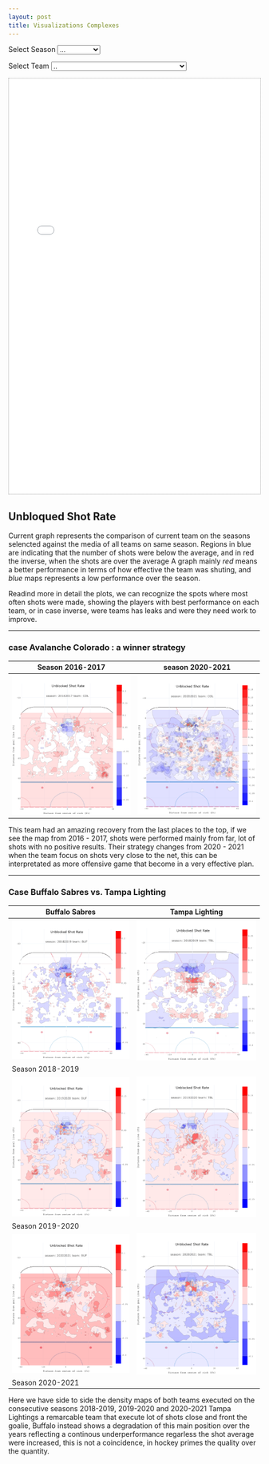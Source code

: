 ```yaml
---
layout: post
title: Visualizations Complexes
---
```


Select Season 
<select id='season' onchange='refreshplot()'>
	<option value=''>...</option>
	<option value='20162017'>2016-2017</option>
	<option value='20172018'>2017-2018</option>
	<option value='20182019'>2018-2019</option>
	<option value='20192020'>2019-2020</option>
	<option value='20202021'>2020-2021</option>
	<option value='20212022'>2021-2022</option>
</select>

Select Team 
<select id='team' onchange='refreshplot()'>
	<option value=''>..</option>
	<option value='ANA'>Mighty Ducks of Anaheim/Anaheim Ducks</option>
	<option value='ARI'>Arizona Coyotes</option>
	<option value='BOS'>Boston Bruins</option>
	<option value='BUF'>Buffalo Sabres</option>
	<option value='CAR'>Carolina Hurricanes</option>
	<option value='CBJ'>Columbus Blue Jackets</option>
	<option value='CGY'>Calgary Flames</option>
	<option value='CHI'>Chicago Black Hawks/Blackhawks</option>
	<option value='COL'>Colorado Avalanche</option>
	<option value='DAL'>Dallas Stars</option>
	<option value='DET'>Detroit Red Wings</option>
	<option value='EDM'>Edmonton Oilers</option>
	<option value='FLA'>Florida Panthers</option>
	<option value='LAK'>Los Angeles Kings</option>
	<option value='MIN'>Minnesota Wild</option>
	<option value='MTL'>Montreal Canadiens</option>
	<option value='NJD'>New Jersey Devils</option>
	<option value='NSH'>Nashville Predators</option>
	<option value='NYI'>New York Islanders</option>
	<option value='NYR'>New York Rangers</option>
	<option value='OTT'>Ottawa Senators</option>
	<option value='PHI'>Philadelphia Flyers</option>
	<option value='PIT'>Pittsburgh Penguins</option>
	<option value='SJS'>San Jose Sharks</option>
	<option value='STL'>St. Louis Blues</option>
	<option value='TBL'>Tampa Bay Lightning</option>
	<option value='TOR'>Toronto Maple Leafs</option>
	<option value='VAN'>Vancouver Canucks</option>
	<option value='WPG'>Winnipeg Jets</option>
	<option value='WSH'>Washington Capitals</option>
</select>
 <iframe id="iframe" src="/plots/blank.html" style="height:830px;width:100%; border:dotted 1px #999;" title="plot"></iframe> 
<script>
	function refreshplot(){
		let season = document.getElementById('season').value;
		let team   = document.getElementById('team').value;
		let ifrm   = document.getElementById('iframe');
        if((season=='')||(team=='')){
            ifrm.src = '/plots/blank.html';
        }else{
        	ifrm.src = '/plots/plotly_'+season+'_'+team+'.html';
        }
	}
</script>

<!--
Exportez les 4 tracés de zone offensive au format HTML et intégrez-les dans votre article de blog. Votre parcelle doit permettre aux utilisateurs de sélectionner n’importe quelle équipe au cours de la saison sélectionnée. Note: Parce que vous pouvez trouver ces chiffres sur internet, répondre à ces questions sans produire ces chiffres ne vous rapportera pas de points !
-->

## Unbloqued Shot Rate

Current graph represents the comparison of current team on the seasons selencted against the media of all teams on same season. 
Regions in blue are indicating that the number of shots were below the average, and in red the inverse, when the shots are over the average
A graph mainly *red* means a better performance in terms of how effective the team was shuting, and *blue* maps represents a low performance over the season.

<!--
Discutez (en quelques phrases) de ce que vous pouvez interpréter à partir de ces graphiques.
-->
Readind more in detail the plots, we can recognize the spots where most often shots were made, showing the players with best performance on each team, or in case inverse, were teams has leaks and were they need work to improve. 



---


<!--
Considérez l’Avalanche du Colorado; jetez un œil à leur carte de tir au cours de la saison 2016-17. Discutez de ce que vous pourriez dire sur l’équipe au cours de cette saison. Regardez maintenant la carte des plans de l’Avalanche du Colorado pour la saison 2020-21 et discutez de ce que vous pourriez conclure de ces différences. Est-ce que ça a du sens? Astuce : regardez le classement.
-->
### case Avalanche Colorado : a winner strategy

| Season 2016-2017 | season 2020-2021 |
| ----------- | ----------- |
| ![2016-2017](/plots/COL_2016.png) | ![2020-2021](/plots/COL_2020.png) |

This team had an amazing recovery from the last places to the top, if we see the map from 2016 - 2017, shots were performed mainly from far, lot of shots with no positive results. Their strategy changes from 2020 - 2021 when the team focus on shots very close to the net, this can be interpretated as more offensive game that become in a very effective plan.


---

### Case Buffalo Sabres vs. Tampa Lighting 

| Buffalo Sabres | Tampa Lighting |
| ----------- | ----------- |
| ![2018](/plots/BUF_2018.png) | ![2018](/plots/TBL_2018.png) |
| Season 2018-2019 | 
| ![2019](/plots/BUF_2019.png) | ![2019](/plots/TBL_2019.png) |
| Season 2019-2020 |
| ![2020](/plots/BUF_2020.png) | ![2020](/plots/TBL_2020.png) |
| Season 2020-2021 |

Here we have side to side the density maps of both teams executed on the consecutive seasons 2018-2019, 2019-2020 and 2020-2021
Tampa Lightings a remarcable team that execute lot of shots close and front the goalie, Buffalo instead shows a degradation of this main position over the years reflecting a continous underperformance regarless the shot average were increased, this is not a coincidence, in hockey primes the quality over the quantity.


<!--

Considérez les Sabres de Buffalo, une équipe qui a connu des difficultés ces dernières années, et comparez-les au Lightning de Tampa Bay, une équipe qui a remporté le Stanley deux années consécutives. Regardez les plans de tir de ces deux équipes des saisons 2018-19, 2019-20 et 2020-21. Discutez des observations que vous pouvez faire. Y a-t-il quelque chose qui pourrait expliquer le succès du Lightning, ou les luttes des Sabres ? À quel point une image est-elle complète selon vous ?
-->